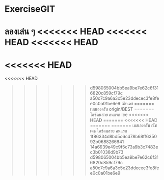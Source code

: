 ﻿# ExerciseGIT
ลองเล่น ๆ 
<<<<<<< HEAD
<<<<<<< HEAD
<<<<<<< HEAD
=======
<<<<<<< HEAD
=======
<<<<<<< HEAD
>>>>>>> d598065004bb5ea9be7e62c6f316820c859cf79c
>>>>>>> a50c7c9a6a3c5e23ddecec3fe8fee0c0a01be6e9
ณัทเดช
=======
เบสเองครับ
>>>>>>> origin/BEST
=======
ไอซ์คนสวย คนแรก
>>>>>>> ice
<<<<<<< HEAD
=======
<<<<<<< HEAD
=======
=======
เบสเองครับ
ณัทเดช
ไอซ์คนสวย คนแรก
1f86334d8bd5c6cd78b68ff635092b0688266841
>>>>>>> 14a6939e49c9f5c73a9b3c7483ec3b01036d9b73
>>>>>>> d598065004bb5ea9be7e62c6f316820c859cf79c
>>>>>>> a50c7c9a6a3c5e23ddecec3fe8fee0c0a01be6e9
